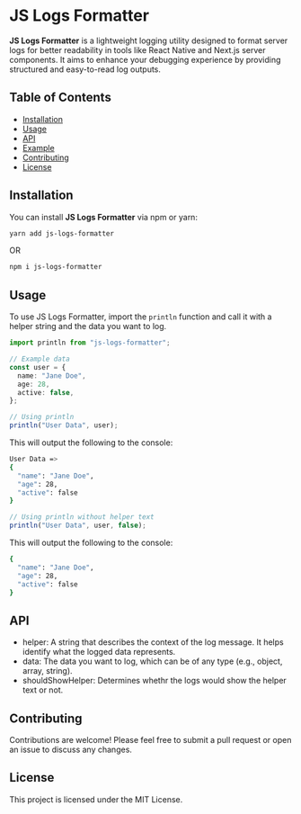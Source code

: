 # JS Logs Formatter

**JS Logs Formatter** is a lightweight logging utility designed to format server logs for better readability in tools like React Native and Next.js server components. It aims to enhance your debugging experience by providing structured and easy-to-read log outputs.

## Table of Contents

- [Installation](#installation)
- [Usage](#usage)
- [API](#api)
- [Example](#example)
- [Contributing](#contributing)
- [License](#license)

## Installation

You can install **JS Logs Formatter** via npm or yarn:

```bash
yarn add js-logs-formatter
```

OR

```bash
npm i js-logs-formatter
```

## Usage

To use JS Logs Formatter, import the `println` function and call it with a helper string and the data you want to log.

```typescript
import println from "js-logs-formatter";

// Example data
const user = {
  name: "Jane Doe",
  age: 28,
  active: false,
};

// Using println
println("User Data", user);
```

This will output the following to the console:

```bash
User Data =>
{
  "name": "Jane Doe",
  "age": 28,
  "active": false
}
```

```typescript
// Using println without helper text
println("User Data", user, false);
```

This will output the following to the console:

```bash
{
  "name": "Jane Doe",
  "age": 28,
  "active": false
}
```

## API

- helper: A string that describes the context of the log message. It helps identify what the logged data represents.
- data: The data you want to log, which can be of any type (e.g., object, array, string).
- shouldShowHelper: Determines whethr the logs would show the helper text or not.

## Contributing

Contributions are welcome! Please feel free to submit a pull request or open an issue to discuss any changes.

## License

This project is licensed under the MIT License.

```

```

